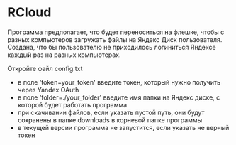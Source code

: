# RCloud
Программа предполагает, что будет переноситься на флешке, чтобы с разных компьютеров загружать файлы на Яндекс Диск пользователя. Создана, что бы пользователю не приходилось логиниться Яндексе каждый раз на разных компьютерах.

Откройте файл config.txt
- в поле 'token=your_token' введите токен, который нужно получить через Yandex OAuth
- в поле 'folder=./your_folder' введите имя папки на Яндекс диске, с которой будет работать программа
- при скачивании файлов, если указать пустой путь, они будут сохранены в папке downloads в корневой папке программы
- в текущей версии программа не запустится, если указать не верный токен
